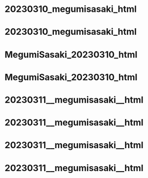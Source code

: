 # 20230310_megumisasaki_html
# 20230310_megumisasaki_html
# MegumiSasaki_20230310_html
# MegumiSasaki_20230310_html
# 20230311__megumisasaki__html
# 20230311__megumisasaki__html
# 20230311__megumisasaki__html
# 20230311__megumisasaki__html
